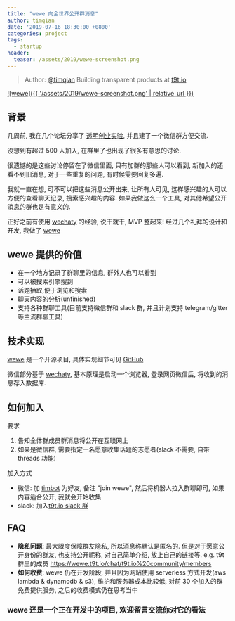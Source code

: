 ```yaml
---
title: "wewe 向全世界公开群消息"
author: timqian
date: '2019-07-16 18:30:00 +0800'
categories: project
tags:
  - startup
header:
  teaser: /assets/2019/wewe-screenshot.png
---
```


> Author: [@timqian](https://github.com/timqian) Building transparent products at [t9t.io](https://t9t.io)

[![wewe]({{ '/assets/2019/wewe-screenshot.png' | relative_url }})](https://wewe.t9t.io)

<!--more-->

## 背景

几周前, 我在几个论坛分享了 [透明创业实验](https://blog.t9t.io/transparent-startup-experiment-2019-05-20/), 并且建了一个微信群方便交流.

没想到有超过 500 人加入, 在群里了也出现了很多有意思的讨论.

很遗憾的是这些讨论停留在了微信里面, 只有加群的那些人可以看到, 新加入的还看不到旧消息, 对于一些重复的问题, 有时候需要回复多遍.

我就一直在想, 可不可以把这些消息公开出来, 让所有人可见, 这样感兴趣的人可以方便的查看聊天记录, 搜索感兴趣的内容. 如果我做这么一个工具, 对其他希望公开消息的群也是有意义的.

正好之前有使用 [wechaty](https://github.com/Chatie/wechaty) 的经验, 说干就干, MVP 整起来! 经过几个礼拜的设计和开发, 我做了 [wewe](https://wewe.t9t.io)

## wewe 提供的价值

- 在一个地方记录了群聊里的信息, 群外人也可以看到
- 可以被搜索引擎搜到
- 话题抽取,便于浏览和搜索
- 聊天内容的分析(unfinished)
- 支持各种群聊工具(目前支持微信群和 slack 群, 并且计划支持 telegram/gitter 等主流群聊工具)

## 技术实现

[wewe](https://wewe.t9t.io) 是一个开源项目, 具体实现细节可见 [GitHub](https://github.com/t9tio/wewe)

微信部分基于 [wechaty](https://github.com/Chatie/wechaty), 基本原理是启动一个浏览器, 登录网页微信后, 将收到的消息存入数据库.

## 如何加入

要求

1. 告知全体群成员群消息将公开在互联网上
2. 如果是微信群, 需要指定一名愿意收集话题的志愿者(slack 不需要, 自带 threads 功能)

加入方式

- 微信: 加 [timbot](../assets/2019/wewe-timbot.jpg) 为好友, 备注 "join wewe", 然后将机器人拉入群聊即可, 如果内容适合公开, 我就会开始收集
- slack: 加入[t9t.io slack 群](https://join.slack.com/t/t9tio/shared_invite/enQtNjgzMzkwMDM0NTE3LTE5ZTUzYjU4Y2I0YzRiZjNkYTkzMzE1ZmM0NDdmYzRlZmMxNGY1MzZlN2EwYjYyNWVlMWY0Nzk2MDBhNWZlY2I)

## FAQ

- **隐私问题**: 最大限度保障群友隐私, 所以消息称默认是匿名的. 但是对于愿意公开身份的群友, 也支持公开昵称, 对自己简单介绍, 放上自己的链接等. e.g. t9t 群里的成员 <https://wewe.t9t.io/chat/t9t.io%20community/members>
- **如何收费**: wewe 仍在开发阶段, 并且因为网站使用 serverless 方式开发(aws lambda & dynamodb & s3), 维护和服务器成本比较低, 对前 30 个加入的群免费提供服务, 之后的收费模式仍在思考当中

### wewe 还是一个正在开发中的项目, 欢迎留言交流你对它的看法
